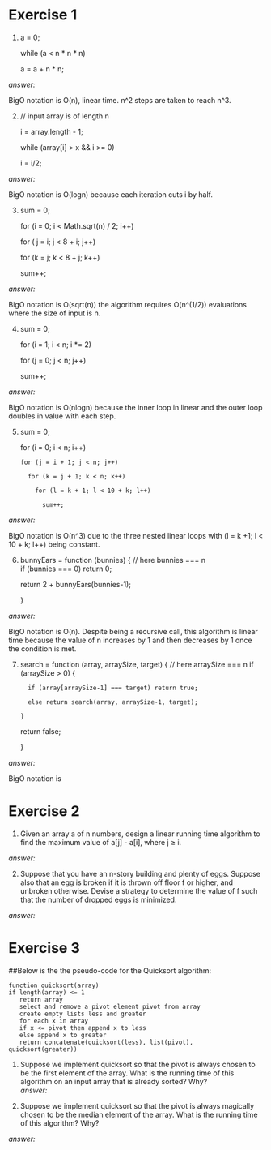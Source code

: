 # Exercise 1

1.   
    a = 0;  

    while (a < n * n * n)  

    a = a + n * n;   


_answer:_  

BigO notation is O(n), linear time. n^2 steps are taken to reach n^3.

2.  
    // input array is of length n   
    
    i = array.length - 1;  

    while (array[i] > x && i >= 0)  

    i = i/2;   


_answer:_   

BigO notation is O(logn) because each iteration cuts i by half.   


3.  
    sum = 0;  

    for (i = 0; i < Math.sqrt(n) / 2; i++)  

    for ( j = i; j < 8 + i; j++)  

    for (k = j; k < 8 + j; k++)  

    sum++;  


_answer:_   

BigO notation is O(sqrt(n)) the algorithm requires O(n^(1/2)) evaluations where the size of input is n. 

4.  
    sum = 0;  

    for (i = 1; i < n; i *= 2)  

    for (j = 0; j < n; j++)  

    sum++;   


_answer:_   

BigO notation is O(nlogn) because the inner loop in linear and the outer loop doubles in value with each step.

5.  
    sum = 0;  

    for (i = 0; i < n; i++)  

       for (j = i + 1; j < n; j++)  

         for (k = j + 1; k < n; k++)  

           for (l = k + 1; l < 10 + k; l++)  

             sum++;   


_answer:_   

BigO notation is O(n^3) due to the three nested linear loops with (l = k +1; l < 10 + k; l++) being constant. 

6.  
    bunnyEars = function (bunnies) { // here bunnies === n  
     if (bunnies === 0) return 0;  

    return 2 + bunnyEars(bunnies-1);  

    }  


_answer:_   

BigO notation is O(n).  Despite being a recursive call, this algorithm is linear time because the value of n increases by 1 and then decreases by 1 once the condition is met.

7.  
    search = function (array, arraySize, target) { // here arraySize === n if (arraySize > 0) {  

         if (array[arraySize-1] === target) return true;  

         else return search(array, arraySize-1, target);  

       }  

      return false;  

     }   


_answer:_  

BigO notation is    

# Exercise 2  


1. Given an array a of n numbers, design a linear running time algorithm to find the maximum value of a[j] - a[i], where j ≥ i.  

_answer:_  

2. Suppose that you have an n-story building and plenty of eggs. Suppose also that an egg is broken if it is thrown off floor f or higher, and unbroken otherwise. Devise a strategy to determine the value of f such that the number of dropped eggs is minimized.  

_answer:_  

# Exercise 3

##Below is the the pseudo-code for the Quicksort algorithm:

    function quicksort(array)
    if length(array) <= 1
       return array  
       select and remove a pivot element pivot from array  
       create empty lists less and greater  
       for each x in array  
       if x <= pivot then append x to less  
       else append x to greater  
       return concatenate(quicksort(less), list(pivot), quicksort(greater))    

   1. Suppose we implement quicksort so that the pivot is always chosen to be the first element of the array. What is the running time of this algorithm on an input array that is already sorted? Why?  
   _answer:_  

   2. Suppose we implement quicksort so that the pivot is always magically chosen to be the median element of the array. What is the running time of this algorithm? Why?  

   _answer:_  






